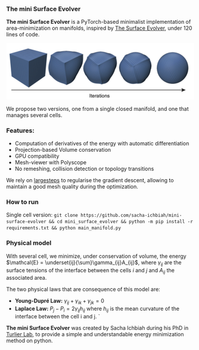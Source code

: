 ### The mini Surface Evolver

**The mini Surface Evolver** is a PyTorch-based minimalist implementation of area-minimization on manifolds, inspired by [The Surface Evolver](https://en.wikipedia.org/wiki/Surface_Evolver), under 120 lines of code.

<img src="Images/regularized_gd.png" alt="drawing" width="650"/>

We propose two versions, one from a single closed manifold, and one that manages several cells. 

### Features: 

- Computation of derivatives of the energy with automatic differentiation
- Projection-based Volume conservation
- GPU compatibility
- Mesh-viewer with Polyscope
- No remeshing, collision detection or topology transitions







We rely on [largesteps](https://github.com/rgl-epfl/large-steps-pytorch) to regularise the gradient descent, allowing to maintain a good mesh quality during the optimization.

### How to run

Single cell version: 
`git clone https://github.com/sacha-ichbiah/mini-surface-evolver && cd mini_surface_evolver && python -m pip install -r requirements.txt && python main_manifold.py`

### Physical model
With several cell, we minimize, under conservation of volume, the energy $\mathcal{E} = \underset{ij}{\sum}\gamma_{ij}A_{ij}$, where $\gamma_{ij}$ are the surface tensions of the interface between the cells $i$ and $j$ and $A_{ij}$ the associated area. 

The two physical laws that are consequence of this model are: 
- **Young-Dupré Law:** $\gamma_{ij} + \gamma_{ik} + \gamma_{jk} = 0$
- **Laplace Law:** $P_j - P_i = 2 \gamma_{ij} h_{ij}$ where $h_{ij}$ is the mean curvature of the interface between the cell i and j. `


**The mini Surface Evolver** was created by Sacha Ichbiah during his PhD in [Turlier Lab](https://www.turlierlab.com), to provide a simple and understandable energy minimization method on python.
